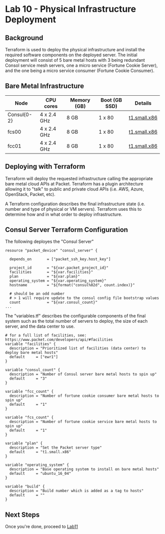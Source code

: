 # Lab 10 - Physical Infrastructure Deployment

## Background

Terraform is used to deploy the physical infrastructure and install the required software components on the deployed server. The initial deployment will consist of 5 bare metal hosts with 3 being redundant Consol service mesh servers, one a micro service (Fortune Cookie Server), and the one being a micro service consumer (Fortune Cookie Consumer).

## Bare Metal Infrastructure

| Node          | CPU cores      | Memory (GB) | Boot (GB SSD) | Details
|---------------|----------------|-------------|---------------|---------------------------------------------------------------
| Consul{0-2}   | 4 x 2.4 GHz    | 8 GB        | 1 x 80        | [t1.small.x86](https://www.packet.com/cloud/servers/t1-small/)
| fcs00         | 4 x 2.4 GHz    | 8 GB        | 1 x 80        | [t1.small.x86](https://www.packet.com/cloud/servers/t1-small/)
| fcc01         | 4 x 2.4 GHz    | 8 GB        | 1 x 80        | [t1.small.x86](https://www.packet.com/cloud/servers/t1-small/)

## Deploying with Terraform

Terraform will deploy the requested infrastructure calling the appropriate bare metal cloud APIs at Packet. Terraform has a plugin architecture allowing it to "talk" to public and private cloud APIs (i.e. AWS, Azure, OpenStack, Packet, etc).

A Terraform configuration describes the final infrastructure state (i.e. number and type of physical or VM servers). Terraform uses this to determine how and in what order to deploy infrastructure.

## Consul Server Terraform Configuration

The following deployes the "Consul Server" 
```
resource "packet_device" "consul_server" {

  depends_on       = ["packet_ssh_key.host_key"]

  project_id       = "${var.packet_project_id}"
  facilities       = "${var.facilities}"
  plan             = "${var.plan}"
  operating_system = "${var.operating_system}"
  hostname         = "${format("consul%02d", count.index)}"

  # should be an odd number
  # > 1 will require update to the consul config file bootstrap values
  count            = "${var.consul_count}"
...
```

The "variables.tf" describes the configurable components of the final system such as the total number of servers to deploy, the size of each server, and the data center to use.

```
# for a full list of facilities, see: https://www.packet.com/developers/api/#facilities
variable "facilities" {
  description = "Prioritized list of facilities (data center) to deploy bare metal hosts"
  default     = ["ewr1"]
}

variable "consul_count" {
  description = "Number of Consul server bare metal hosts to spin up"
  default     = "3"
}

variable "fcc_count" {
  description = "Number of fortune cookie consumer bare metal hosts to spin up"
  default     = "1"
}

variable "fcs_count" {
  description = "Number of fortune cookie service bare metal hosts to spin up"
  default     = "1"
}

variable "plan" {
  description = "Set the Packet server type"
  default     = "t1.small.x86"
}

variable "operating_system" {
  description = "Base operating system to install on bare metal hosts"
  default     = "ubuntu_16_04"
}

variable "build" {
  description = "Build number which is added as a tag to hosts"
  default     = ""
}
```


## Next Steps

Once you're done, proceed to [Lab11](Lab11.md)